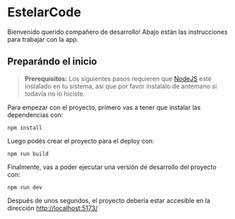 # EstelarCode

Bienvenido querido compañero de desarrollo! Abajo están las instrucciones para trabajar con la app. 

## Preparándo el inicio

> **Prerequisitos:**
> Los siguientes pasos requieren que [NodeJS](https://nodejs.org/en/) esté instalado en tu sistema, asi que por favor
> instalalo de antemano si todavía no lo hiciste.

Para empezar con el proyecto, primero vas a tener que instalar las dependencias con:

```
npm install
```

Luego podés crear el proyecto para el deploy con:

```
npm run build
```
Finalmente, vas a poder ejecutar una versión de desarrollo del proyecto con:

```
npm run dev
```

Después de unos segundos, el proyecto debería estar accesible en la dirección
[http://localhost:5173/](http://localhost:5173/)



